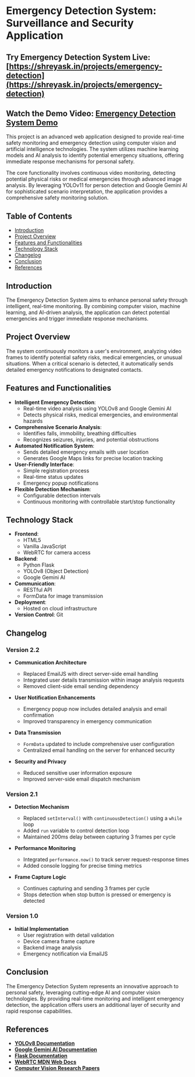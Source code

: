 # Emergency Detection System: Surveillance and Security Application

## **Try Emergency Detection System Live**: [https://shreyask.in/projects/emergency-detection](https://shreyask.in/projects/emergency-detection)  
## **Watch the Demo Video**: [Emergency Detection System Demo](https://my-portfolio-website-s3-bucket.s3.ap-south-1.amazonaws.com/assets/Emergency_Response_System_Demo.mp4)

This project is an advanced web application designed to provide real-time safety monitoring and emergency detection using computer vision and artificial intelligence technologies. The system utilizes machine learning models and AI analysis to identify potential emergency situations, offering immediate response mechanisms for personal safety.

The core functionality involves continuous video monitoring, detecting potential physical risks or medical emergencies through advanced image analysis. By leveraging YOLOv11 for person detection and Google Gemini AI for sophisticated scenario interpretation, the application provides a comprehensive safety monitoring solution.

## Table of Contents

- [Introduction](#introduction)
- [Project Overview](#project-overview)
- [Features and Functionalities](#features-and-functionalities)
- [Technology Stack](#technology-stack)
- [Changelog](#changelog)
- [Conclusion](#conclusion)
- [References](#references)

## Introduction

The Emergency Detection System aims to enhance personal safety through intelligent, real-time monitoring. By combining computer vision, machine learning, and AI-driven analysis, the application can detect potential emergencies and trigger immediate response mechanisms.

## Project Overview

The system continuously monitors a user's environment, analyzing video frames to identify potential safety risks, medical emergencies, or unusual situations. When a critical scenario is detected, it automatically sends detailed emergency notifications to designated contacts.

## Features and Functionalities

- **Intelligent Emergency Detection**: 
  - Real-time video analysis using YOLOv8 and Google Gemini AI
  - Detects physical risks, medical emergencies, and environmental hazards
- **Comprehensive Scenario Analysis**:
  - Identifies falls, immobility, breathing difficulties
  - Recognizes seizures, injuries, and potential obstructions
- **Automated Notification System**:
  - Sends detailed emergency emails with user location
  - Generates Google Maps links for precise location tracking
- **User-Friendly Interface**:
  - Simple registration process
  - Real-time status updates
  - Emergency popup notifications
- **Flexible Detection Mechanism**:
  - Configurable detection intervals
  - Continuous monitoring with controllable start/stop functionality

## Technology Stack

- **Frontend**: 
  - HTML5
  - Vanilla JavaScript
  - WebRTC for camera access
- **Backend**:
  - Python Flask
  - YOLOv8 (Object Detection)
  - Google Gemini AI
- **Communication**:
  - RESTful API
  - FormData for image transmission
- **Deployment**:
  - Hosted on cloud infrastructure
- **Version Control**: Git

## Changelog

### **Version 2.2**  
- **Communication Architecture**  
  - Replaced EmailJS with direct server-side email handling
  - Integrated user details transmission within image analysis requests
  - Removed client-side email sending dependency

- **User Notification Enhancements**  
  - Emergency popup now includes detailed analysis and email confirmation
  - Improved transparency in emergency communication

- **Data Transmission**  
  - `FormData` updated to include comprehensive user configuration
  - Centralized email handling on the server for enhanced security

- **Security and Privacy**  
  - Reduced sensitive user information exposure
  - Improved server-side email dispatch mechanism

### **Version 2.1**  
- **Detection Mechanism**  
  - Replaced `setInterval()` with `continuousDetection()` using a `while` loop
  - Added `run` variable to control detection loop
  - Maintained 200ms delay between capturing 3 frames per cycle

- **Performance Monitoring**  
  - Integrated `performance.now()` to track server request-response times
  - Added console logging for precise timing metrics

- **Frame Capture Logic**  
  - Continues capturing and sending 3 frames per cycle
  - Stops detection when stop button is pressed or emergency is detected

### **Version 1.0**  
- **Initial Implementation**  
  - User registration with detail validation  
  - Device camera frame capture  
  - Backend image analysis  
  - Emergency notification via EmailJS  

## Conclusion

The Emergency Detection System represents an innovative approach to personal safety, leveraging cutting-edge AI and computer vision technologies. By providing real-time monitoring and intelligent emergency detection, the application offers users an additional layer of security and rapid response capabilities.

## References

- **[YOLOv8 Documentation](https://docs.ultralytics.com/)**
- **[Google Gemini AI Documentation](https://ai.google.dev/tutorials)**
- **[Flask Documentation](https://flask.palletsprojects.com/)**
- **[WebRTC MDN Web Docs](https://developer.mozilla.org/en-US/docs/Web/API/WebRTC_API)**
- **[Computer Vision Research Papers](https://arxiv.org/list/cs.CV/recent)**

